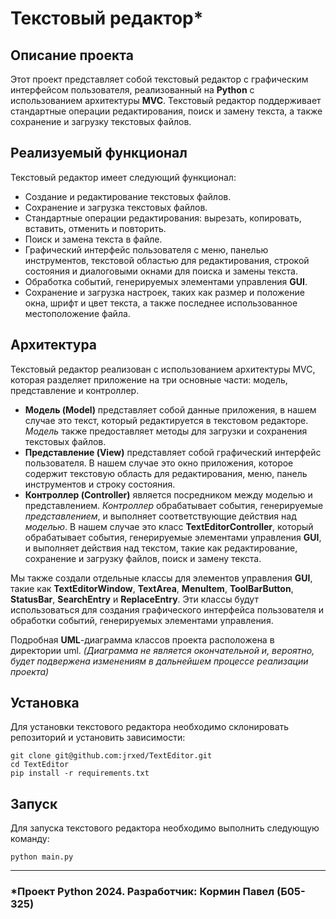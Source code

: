 # Текстовый редактор*

## Описание проекта

Этот проект представляет собой текстовый редактор с графическим интерфейсом пользователя, реализованный на **Python** с использованием архитектуры **MVC**. Текстовый редактор поддерживает стандартные операции редактирования, поиск и замену текста, а также сохранение и загрузку текстовых файлов.

## Реализуемый функционал

Текстовый редактор имеет следующий функционал:

-   Создание и редактирование текстовых файлов.
-   Сохранение и загрузка текстовых файлов.
-   Стандартные операции редактирования: вырезать, копировать, вставить, отменить и повторить.
-   Поиск и замена текста в файле.
-   Графический интерфейс пользователя с меню, панелью инструментов, текстовой областью для редактирования, строкой состояния и диалоговыми окнами для поиска и замены текста.
-   Обработка событий, генерируемых элементами управления **GUI**.
-   Сохранение и загрузка настроек, таких как размер и положение окна, шрифт и цвет текста, а также последнее использованное местоположение файла.

## Архитектура

Текстовый редактор реализован с использованием архитектуры MVC, которая разделяет приложение на три основные части: модель, представление и контроллер.

-   **Модель (Model)** представляет собой данные приложения, в нашем случае это текст, который редактируется в текстовом редакторе. _Модель_ также предоставляет методы для загрузки и сохранения текстовых файлов.
-   **Представление (View)** представляет собой графический интерфейс пользователя. В нашем случае это окно приложения, которое содержит текстовую область для редактирования, меню, панель инструментов и строку состояния.
-   **Контроллер (Controller)** является посредником между моделью и представлением. _Контроллер_ обрабатывает события, генерируемые _представлением_, и выполняет соответствующие действия над _моделью_. В нашем случае это класс **TextEditorController**, который обрабатывает события, генерируемые элементами управления **GUI**, и выполняет действия над текстом, такие как редактирование, сохранение и загрузку файлов, поиск и замену текста.

Мы также создали отдельные классы для элементов управления **GUI**, такие как **TextEditorWindow**, **TextArea**, **MenuItem**, **ToolBarButton**, **StatusBar**, **SearchEntry** и **ReplaceEntry**. Эти классы будут использоваться для создания графического интерфейса пользователя и обработки событий, генерируемых элементами управления.

Подробная **UML**-диаграмма классов проекта расположена в директории uml.
_(Диаграмма не является окончательной и, вероятно, будет подвержена изменениям в дальнейшем процессе реализации проекта)_

## Установка

Для установки текстового редактора необходимо склонировать репозиторий и установить зависимости:

```
git clone git@github.com:jrxed/TextEditor.git
cd TextEditor
pip install -r requirements.txt
```

## Запуск

Для запуска текстового редактора необходимо выполнить следующую команду:

`python main.py`

---
### ***Проект Python 2024. Разработчик: Кормин Павел (Б05-325)**

